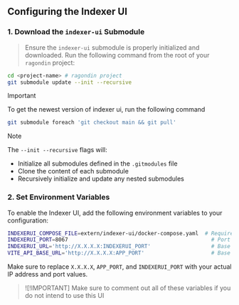 ## Configuring the Indexer UI

### 1. Download the `indexer-ui` Submodule
> Ensure the `indexer-ui` submodule is properly initialized and downloaded. Run the following command from the root of your `ragondin` project:

```bash
cd <project-name> # ragondin project
git submodule update --init --recursive
```
> [!IMPORTANT]
> To get the newest version of indexer ui, run the following command
```bash
git submodule foreach 'git checkout main && git pull'
```

> [!Note]
> The `--init --recursive` flags will:
>
> * Initialize all submodules defined in the `.gitmodules` file
> * Clone the content of each submodule
> * Recursively initialize and update any nested submodules

### 2. Set Environment Variables

To enable the Indexer UI, add the following environment variables to your configuration:

```bash
INDEXERUI_COMPOSE_FILE=extern/indexer-ui/docker-compose.yaml  # Required path to the docker-compose file
INDEXERUI_PORT=8067                                             # Port to expose the Indexer UI (default is 3042)
INDEXERUI_URL='http://X.X.X.X:INDEXERUI_PORT'                   # Base URL of the Indexer UI (required to prevent CORS issues)
VITE_API_BASE_URL='http://X.X.X.X:APP_PORT'                     # Base URL of your FastAPI backend. Used by the frondend

```

Make sure to replace `X.X.X.X`, `APP_PORT`, and `INDEXERUI_PORT` with your actual IP address and port values.

> ![!IMPORTANT]
> Make sure to comment out all of these variables if you do not intend to use this UI